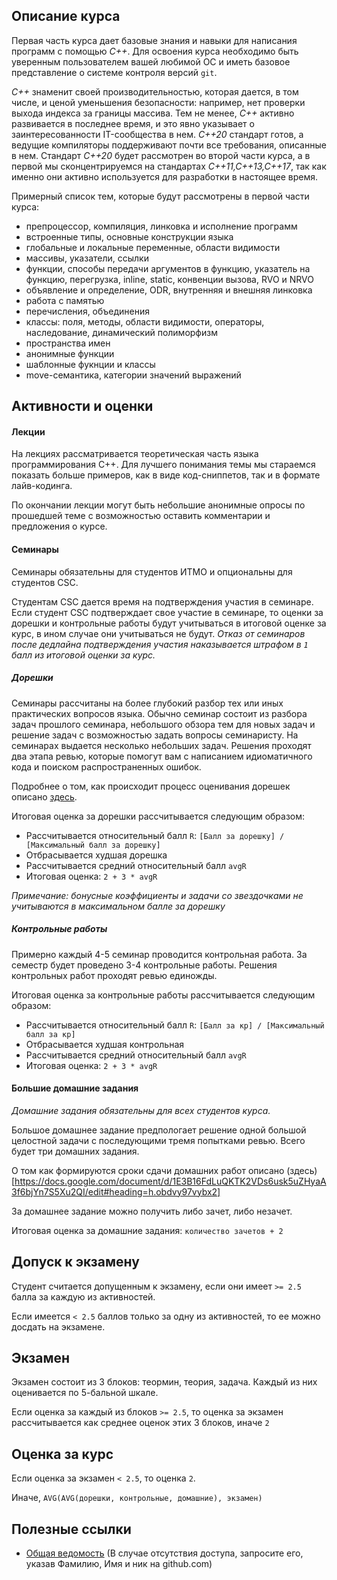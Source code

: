 
## Описание курса

Первая часть курса дает базовые знания и навыки для написания программ с помощью *С++*. Для освоения курса необходимо быть уверенным пользователем вашей любимой ОС и иметь базовое представление о системе контроля версий `git`.

*C++* знаменит своей производительностью, которая дается, в том числе, и ценой уменьшения безопасности: например, нет проверки выхода индекса за границы массива. Тем не менее, *C++* активно развивается в последнее время, и это явно указывает о заинтересованности IT-сообщества в нем. *C++20* стандарт готов, а ведущие компиляторы поддерживают почти все требования, описанные в нем. Стандарт *C++20* будет рассмотрен во второй части курса, а в первой мы сконцентрируемся на стандартах *C++11,C++13,C++17*, так как именно они активно используется для разработки в настоящее время.

Примерный список тем, которые будут рассмотрены в первой части курса:

 - препроцессор, компиляция, линковка и исполнение программ
 - встроенные типы, основные конструкции языка
 - глобальные и локальные переменные, области видимости
 - массивы, указатели, ссылки
 - функции, способы передачи аргументов в функцию, указатель на функцию, перегрузка, inline, static, конвенции вызова, RVO и NRVO
 - объявление и определение, ODR, внутренняя и внешняя линковка
 - работа с памятью
 - перечисления, объединения
 - классы: поля, методы, области видимости, операторы, наследование, динамический полиморфизм
 - пространства имен
 - анонимные функции
 - шаблонные фукнции и классы
 - move-семантика, категории значений выражений

## Активности и оценки

#### Лекции

На лекциях рассматривается теоретическая часть языка программирования С++. Для лучшего понимания темы мы стараемся показать больше примеров, как в виде код-сниппетов, так и в формате лайв-кодинга.

По окончании лекции могут быть небольшие анонимные опросы по прошедшей теме с возможностью оставить комментарии и предложения о курсе.

#### Семинары

Семинары обязательны для студентов ИТМО и опциональны для студентов CSC.

Студентам CSC дается время на подтверждения участия в семинаре. Если студент CSC подтверждает свое участие в семинаре, то оценки за дорешки и контрольные работы будут учитываться в итоговой оценке за курс, в ином случае они учитываться не будут. *Отказ от семинаров после дедлайна подтверждения участия наказывается штрафом в `1` балл из итоговой оценки за курс.*

##### Дорешки

Семинары рассчитаны на более глубокий разбор тех или иных практических вопросов языка. Обычно семинар состоит из разбора задач прошлого семинара, небольшого обзора тем для новых задач и решение задач с возможностью задать вопросы семинаристу.
На семинарах выдается неcколько небольших задач. Решения проходят два этапа ревью, которые помогут вам с написанием идиоматичного кода и поиском распространенных ошибок.

Подробнее о том, как происходит процесс оценивания дорешек описано [здесь](https://github.com/cpp-practice/cpp-materials-2021-public/blob/master/seminars/README.md).

Итоговая оценка за дорешки рассчитывается следующим образом:

 - Рассчитывается относительный балл `R`: `[Балл за дорешку] / [Максимальный балл за дорешку]`
 - Отбрасывается худшая дорешка
 - Рассчитывается средний относительный балл `avgR`
 - Итоговая оценка: `2 + 3 * avgR`

_Примечание: бонусные коэффициенты и задачи со звездочками не учитываются в максимальном балле за дорешку_

##### Контрольные работы

Примерно каждый 4-5 семинар проводится контрольная работа. За семестр будет проведено 3-4 контрольные работы.
Решения контрольных работ проходят ревью единожды.

Итоговая оценка за контрольные работы рассчитывается следующим образом:

 - Рассчитывается относительный балл `R`: `[Балл за кр] / [Максимальный балл за кр]`
 - Отбрасывается худшая контрольная
 - Рассчитывается средний относительный балл `avgR`
 - Итоговая оценка: `2 + 3 * avgR`

#### Большие домашние задания

*Домашние задания обязательны для всех студентов курса.*

Большое домашнее задание предпологает решение одной большой целостной задачи с последующими тремя попытками ревью. Всего будет три домашних задания.

О том как формируются сроки сдачи домашних работ описано (здесь)[https://docs.google.com/document/d/1E3B16FdLuQKTK2VDs6usk5uZHyaA3f6bjYn7S5Xu2QI/edit#heading=h.obdvy97vybx2]

За домашнее задание можно получить либо зачет, либо незачет.

Итоговая оценка за домашние задания: `количество зачетов + 2`


## Допуск к экзамену

Студент считается допущенным к экзамену, если они имеет `>= 2.5` балла за каждую из активностей.

Если имеется `< 2.5` баллов только за одну из активностей, то ее можно досдать на экзамене.

## Экзамен

Экзамен состоит из 3 блоков: теормин, теория, задача. Каждый из них оценивается по 5-бальной шкале.

Если оценка за каждый из блоков `>= 2.5`, то оценка за экзамен рассчитывается как среднее оценок этих 3 блоков, иначе `2`

## Оценка за курс

Если оценка за экзамен `< 2.5`, то оценка `2`.

Иначе, `AVG(AVG(дорешки, контрольные, домашние), экзамен)`


## Полезные ссылки

- [Общая ведомость](https://docs.google.com/spreadsheets/d/1sio-hlxpEqgwgmUJDnQ8UL76fai3K2npazfroXBB8iM/edit#gid=238053417) (В случае отсутствия доступа, запросите его, указав Фамилию, Имя и ник на github.com)

